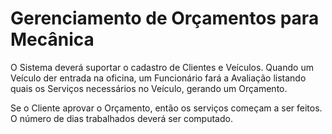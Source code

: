 # Gerenciamento de Orçamentos para Mecânica

O Sistema deverá suportar o cadastro de Clientes e Veículos. Quando um Veículo der entrada na oficina, um Funcionário fará a Avaliação listando quais os Serviços necessários no Veículo, gerando um Orçamento.

Se o Cliente aprovar o Orçamento, então os serviços começam a ser feitos. O número de dias trabalhados deverá ser computado.